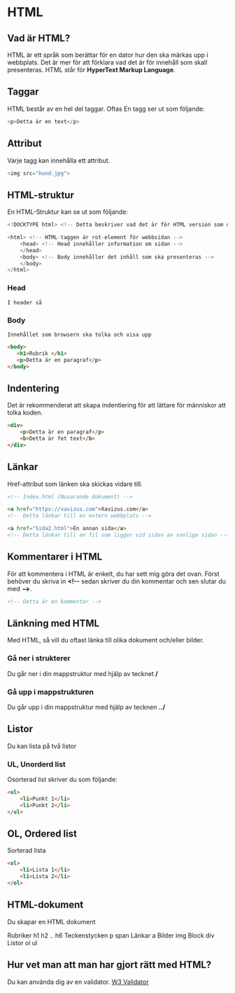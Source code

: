 # **HTML**
## Vad är HTML?
HTML är ett språk som berättar för en dator hur den ska märkas upp i webbplats. Det är mer för att förklara vad det är för innehåll som skall presenteras.
HTML står för **HyperText Markup Language**.

## Taggar
HTML består av en hel del taggar. Oftas En tagg ser ut som följande:
````javascript
<p>Detta är en text</p>
````
## Attribut
Varje tagg kan innehålla ett attribut.
````javascript
<img src="hund.jpg"> 
````

## HTML-struktur
En HTML-Struktur kan se ut som följande:
````javascript
<!DOCKTYPE html> <!-- Detta beskriver vad det är för HTML version som dokumentet använder sig av -->

<html> <!-- HTML-taggen är rot-element för webbsidan -->
    <head> <!-- Head innehåller information om sidan -->
    </head>
    <body> <!-- Body innehåller det inhåll som ska presenteras -->
    </body>
</html>
````

### Head
    I header så 

### Body
    Innehållet som browsern ska tolka och visa upp

 ````html
<body>
    <h1>Rubrik </h1>
    <p>Detta är en paragraf</p>
</body>
````

## Indentering
Det är rekommenderat att skapa indentiering för att lättare för människor att tolka koden.
````html
<div>
    <p>Detta är en paragraf</p>
    <b>Detta är fet text</b>
</div>
````

## Länkar
Href-attribut som länken ska skickas vidare till.
````html
<!-- Index.html (Nuvarande dokument) -->

<a href="https://xavizus.com">Xavizus.com</a>
<!-- Detta länkar till en extern webbplats -->

<a href="Sida2.html">En annan sida</a>
<!-- Detta länkar till en fil som ligger vid sidan av vanliga sidan -->
````

## Kommentarer i HTML
För att kommentera i HTML är enkelt, du har sett mig göra det ovan.
Först behöver du skriva in **\<!--** sedan skriver du din kommentar och sen slutar du med **--\>**.

````HTML
<!-- Detta är en kommentar -->
````

## Länkning med HTML
Med HTML, så vill du oftast länka till olika dokument och/eller bilder. 

### Gå ner i strukterer
Du går ner i din mappstruktur med hjälp av tecknet **/**

### Gå upp i mappstrukturen
Du går upp i din mappstruktur med hjälp av tecknen **../**

## Listor
Du kan lista på två listor

### UL, Unorderd list
Osorterad list skriver du som följande:
````HTML
<ul>
    <li>Punkt 1</li>
    <li>Punkt 2</li>
</ul>
````

## OL, Ordered list
Sorterad lista
````HTML
<ol>
    <li>Lista 1</li>
    <li>Lista 2</li>
</ol>
````

## HTML-dokument
Du skapar en HTML dokument 

Rubriker
h1
h2
..
h6
Teckenstycken
p
span
Länkar
a
Bilder
img
Block
div
Listor
ol
ul

## Hur vet man att man har gjort rätt med HTML?
Du kan använda dig av en validator.
[W3 Validator](https://validator.w3.org)